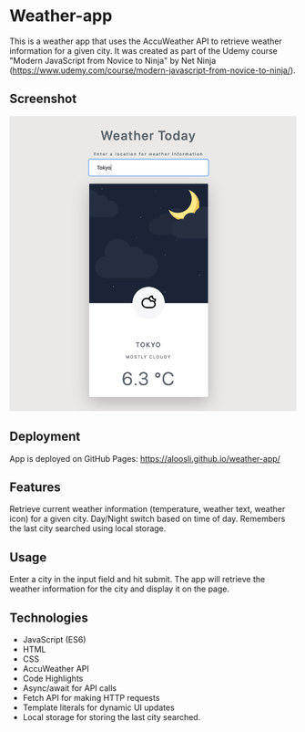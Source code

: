 # Weather-app
This is a weather app that uses the AccuWeather API to retrieve weather information for a given city. It was created as part of the Udemy course "Modern JavaScript from Novice to Ninja" by Net Ninja (https://www.udemy.com/course/modern-javascript-from-novice-to-ninja/).

## Screenshot
![Weather App Screenshot](./img/weather-app-screenshot.png)

## Deployment
App is deployed on GitHub Pages: https://aloosli.github.io/weather-app/

## Features
Retrieve current weather information (temperature, weather text, weather icon) for a given city.
Day/Night switch based on time of day.
Remembers the last city searched using local storage.
## Usage
Enter a city in the input field and hit submit. The app will retrieve the weather information for the city and display it on the page.

## Technologies
* JavaScript (ES6)
* HTML
* CSS
* AccuWeather API
* Code Highlights
* Async/await for API calls
* Fetch API for making HTTP requests
* Template literals for dynamic UI updates
* Local storage for storing the last city searched.